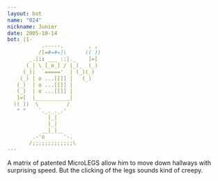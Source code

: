 ```yaml
---
layout: bot
name: "024"
nickname: Junior
date: 2005-10-14
bot: |1-
           .-----.        , , 
          /[=#=#=]\      (( ))
       _.|:: ___ ::|._    ]=[ 
      (_| \ [_o_] / |_)_  (_) 
     (_)|  `====='  | (_)(_)  
    (_) | o ...[[]] |   (_)   
   (_)  | o ...[[]] |         
   (_)  | o ...[[]] |         
   ]=[  |___________|         
  (( ))  \         /          
   " "    `._._._.'           
             |_|              
             |_|              
           __|_|__            
        .-'o      '-.         
       /;;;;;;;;;;;;;\        
---
```

A matrix of patented MicroLEGS allow him to move down hallways with surprising speed.  But the clicking of the legs sounds kind of creepy.